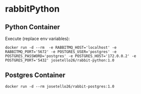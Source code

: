 # rabbitPython
## Python Container
Execute (replace env variables): 
```
docker run -d --rm  -e RABBITMQ_HOST='localhost' -e RABBITMQ_PORT='5672' -e POSTGRES_USER='postgres' -e POSTGRES_PASSWORD='postgres' -e POSTGRES_HOST='172.0.0.2' -e POSTGRES_PORT='5432' josetello26/rabbit-python:1.0
```
## Postgres Container
```
docker run -d --rm josetello26/rabbit-postgres:1.0
```
